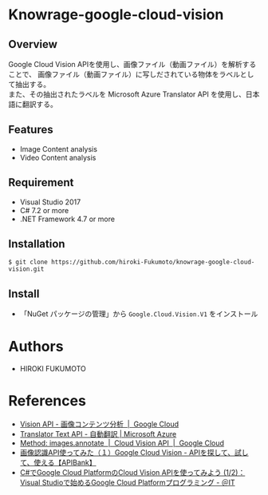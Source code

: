# Knowrage-google-cloud-vision

## Overview

Google Cloud Vision APIを使用し、画像ファイル（動画ファイル）を解析することで、
画像ファイル（動画ファイル）に写しだされている物体をラベルとして抽出する。  
また、その抽出されたラベルを Microsoft Azure Translator API を使用し、日本語に翻訳する。

## Features

- Image Content analysis
- Video Content analysis

## Requirement

- Visual Studio 2017
- C# 7.2 or more
- .NET Framework 4.7 or more

## Installation

    $ git clone https://github.com/hiroki-Fukumoto/knowrage-google-cloud-vision.git

## Install

- 「NuGet パッケージの管理」から `Google.Cloud.Vision.V1` をインストール

# Authors

- HIROKI FUKUMOTO

# References
- [Vision API - 画像コンテンツ分析  |  Google Cloud](https://cloud.google.com/vision/)
- [Translator Text API - 自動翻訳 | Microsoft Azure](https://azure.microsoft.com/ja-jp/services/cognitive-services/translator-text-api/)
- [Method: images.annotate  |  Cloud Vision API  |  Google Cloud](https://cloud.google.com/vision/docs/reference/rest/v1/images/annotate)
- [画像認識API使ってみた（１）Google Cloud Vision - APIを探して、試して、使える【APIBank】](https://www.apibank.jp/use_google-cloud-vision/)
- [C#でGoogle Cloud PlatformのCloud Vision APIを使ってみよう (1/2)：Visual Studioで始めるGoogle Cloud Platformプログラミング - ＠IT](http://www.atmarkit.co.jp/ait/articles/1712/22/news033.html)
